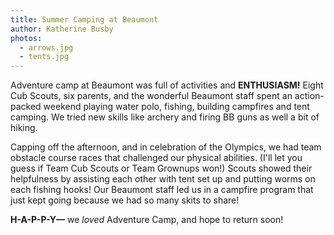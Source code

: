 ```yaml
---
title: Summer Camping at Beaumont
author: Katherine Busby
photos:
  - arrows.jpg
  - tents.jpg
---
```

Adventure camp at Beaumont was full of activities and
__ENTHUSIASM!__  Eight Cub Scouts, six parents, and
the wonderful Beaumont staff spent an action-packed
weekend playing water polo, fishing, building campfires
and tent camping. We tried new skills like archery and
firing BB guns as well a bit of hiking.

Capping off the afternoon, and in celebration of the Olympics,
we had team obstacle course races that challenged our physical
abilities. (I'll let you guess if Team Cub Scouts or Team
Grownups won!) Scouts showed their helpfulness by assisting
each other with tent set up and putting worms on each fishing
hooks! Our Beaumont staff led us in a campfire program that
just kept going because we had so many skits to share!

__H-A-P-P-Y—__ we _loved_ Adventure Camp, and hope to return soon!

